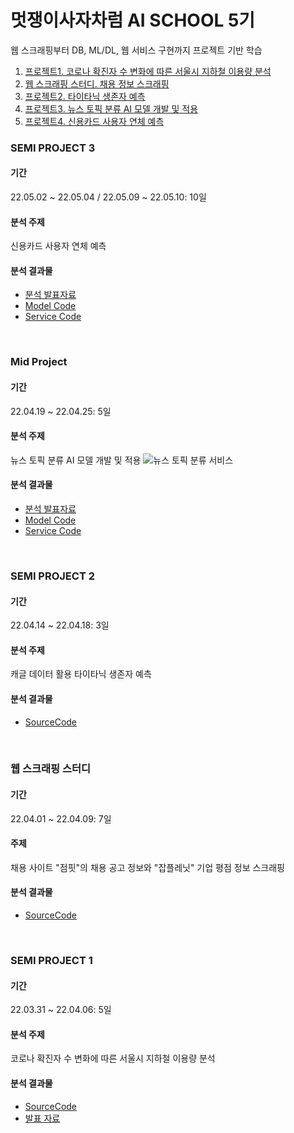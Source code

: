 # 멋쟁이사자차럼 AI SCHOOL 5기 
웹 스크래핑부터 DB, ML/DL, 웹 서비스 구현까지 프로젝트 기반 학습
1. [프로젝트1. 코로나 확진자 수 변화에 따른 서울시 지하철 이용량 분석](#SEMI-PROJECT-1)
2. [웹 스크래핑 스터디. 채용 정보 스크래핑](#웹-스크래핑-스터디)
3. [프로젝트2. 타이타닉 생존자 예측](#SEMI-PROJECT-2)
4. [프로젝트3. 뉴스 토픽 분류 AI 모델 개발 및 적용](#Mid-Project)
5. [프로젝트4. 신용카드 사용자 연체 예측](#SEMI-PROJECT-3)


### SEMI PROJECT 3 
#### 기간 
22.05.02 ~ 22.05.04 / 22.05.09 ~ 22.05.10: 10일
#### 분석 주제
신용카드 사용자 연체 예측

#### 분석 결과물
- [분석 발표자료](https://github.com/sihyeon3523/LikeLion-AI-School-5th/blob/main/Mid_Project/5%ED%8C%80_%ED%8C%8C%EC%9B%8C%EB%A0%88%EC%9D%B8%EC%A1%B0_%EB%B0%9C%ED%91%9C%EC%9E%90%EB%A3%8C.pdf)
- [Model Code](https://github.com/sihyeon3523/LikeLion-AI-School-5th/blob/main/Mid_Project/5%ED%8C%80_%ED%8C%8C%EC%9B%8C%EB%A0%88%EC%9D%B8%EC%A1%B0_%EC%B5%9C%EC%A2%85%EC%BD%94%EB%93%9C.ipynb)
- [Service Code](https://github.com/sihyeon3523/LikeLion-AI-School-5th/tree/main/Mid_Project/%EC%84%9C%EB%B9%84%EC%8A%A4_%EC%9B%B9%ED%8E%98%EC%9D%B4%EC%A7%80)

<br>

### Mid Project 
#### 기간 
22.04.19 ~ 22.04.25: 5일
#### 분석 주제
뉴스 토픽 분류 AI 모델 개발 및 적용
![뉴스 토픽 분류 서비스](https://user-images.githubusercontent.com/49083528/166149947-24d35aef-6cef-4264-919e-7e783ccb64ad.gif)

#### 분석 결과물
- [분석 발표자료](https://github.com/sihyeon3523/LikeLion-AI-School-5th/blob/main/Mid_Project/5%ED%8C%80_%ED%8C%8C%EC%9B%8C%EB%A0%88%EC%9D%B8%EC%A1%B0_%EB%B0%9C%ED%91%9C%EC%9E%90%EB%A3%8C.pdf)
- [Model Code](https://github.com/sihyeon3523/LikeLion-AI-School-5th/blob/main/Mid_Project/5%ED%8C%80_%ED%8C%8C%EC%9B%8C%EB%A0%88%EC%9D%B8%EC%A1%B0_%EC%B5%9C%EC%A2%85%EC%BD%94%EB%93%9C.ipynb)
- [Service Code](https://github.com/sihyeon3523/LikeLion-AI-School-5th/tree/main/Mid_Project/%EC%84%9C%EB%B9%84%EC%8A%A4_%EC%9B%B9%ED%8E%98%EC%9D%B4%EC%A7%80)


<br>

### SEMI PROJECT 2 
#### 기간 
22.04.14 ~ 22.04.18: 3일
#### 분석 주제
캐글 데이터 활용 타이타닉 생존자 예측

#### 분석 결과물
- [SourceCode](https://github.com/sihyeon3523/LikeLion-AI-School-5th/blob/main/Semi_Project2.ipynb)
<br>


### 웹 스크래핑 스터디 
#### 기간 
22.04.01 ~ 22.04.09: 7일
#### 주제 
채용 사이트 "점핏"의 채용 공고 정보와 "잡플레닛" 기업 평점 정보 스크래핑

#### 분석 결과물
- [SourceCode](https://github.com/sihyeon3523/LikeLion-AI-School-5th/tree/main/%5B%EC%A0%9C%EC%B6%9C%ED%8C%8C%EC%9D%BC%5D%EC%B7%A8%EC%97%85%EC%97%94%EB%94%A9_%EA%B5%AC%EC%9D%B8%EA%B3%B5%EA%B3%A0%EC%8A%A4%ED%81%AC%EB%9E%98%ED%95%91/code)
<br>


### SEMI PROJECT 1 
#### 기간 
22.03.31 ~ 22.04.06: 5일
#### 분석 주제 
코로나 확진자 수 변화에 따른 서울시 지하철 이용량 분석

#### 분석 결과물
- [SourceCode](https://github.com/sihyeon3523/LikeLion-AI-School-5th/tree/main/SEMI1_%EB%A9%8B%EC%82%AC%EB%B8%8C%EB%A0%88%EC%9D%B8/SEMI1_SourceCode)
- [발표 자료](https://github.com/sihyeon3523/LikeLion-AI-School-5th/blob/main/SEMI1_%EB%A9%8B%EC%82%AC%EB%B8%8C%EB%A0%88%EC%9D%B8/SEMI1_LikelionBrain.pdf)
<br>

